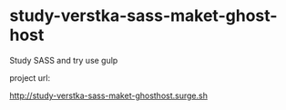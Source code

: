 # study-verstka-sass-maket-ghost-host
Study SASS and try use gulp

project url:

http://study-verstka-sass-maket-ghosthost.surge.sh
